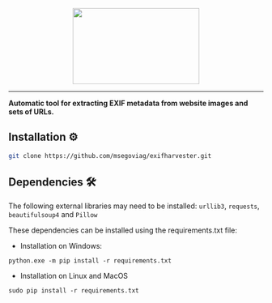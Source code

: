 <p align="center">
  <img src="https://github.com/msegoviag/exifharvester/assets/41863090/ea654f13-dbea-4029-b1b6-91b6be46d0d7" height=150 width=250><br>
  <hr>

  <b>Automatic tool for extracting EXIF metadata from website images and sets of URLs.</b><br>

  Installation ⚙️
----------

```bash
git clone https://github.com/msegoviag/exifharvester.git
```

Dependencies 🛠️
----------
The following external libraries may need to be installed: `urllib3`, `requests`, `beautifulsoup4` and `Pillow`

These dependencies can be installed using the requirements.txt file:

- Installation on Windows:
```
python.exe -m pip install -r requirements.txt
```
- Installation on Linux and MacOS
```
sudo pip install -r requirements.txt
```
